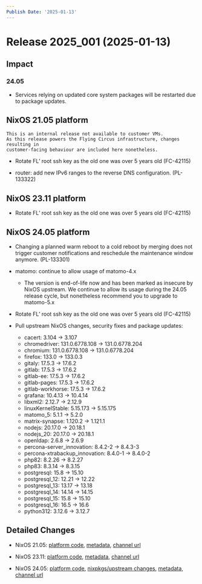 ```yaml
---
Publish Date: '2025-01-13'
---
```



# Release 2025_001 (2025-01-13)

## Impact

### 24.05

- Services relying on updated core system packages will be restarted due to package updates.


## NixOS 21.05 platform

```{note}
This is an internal release not available to customer VMs.
As this release powers the Flying Circus infrastructure, changes resulting in
customer-facing behaviour are included here nonetheless.
```

- Rotate FL’ root ssh key as the old one was over 5 years old (FC-42115)

- router: add new IPv6 ranges to the reverse DNS
  configuration. (PL-133322)


## NixOS 23.11 platform

- Rotate FL’ root ssh key as the old one was over 5 years old (FC-42115)


## NixOS 24.05 platform

- Changing a planned warm reboot to a cold reboot by merging does not trigger customer notifications and reschedule the maintenance window anymore. (PL-133301)

- matomo: continue to allow usage of matomo-4.x
  - The version is end-of-life now and has been marked as insecure by NixOS upstream. We continue to allow its usage during the 24.05 release cycle, but nonetheless recommend you to upgrade to matomo-5.x

- Rotate FL’ root ssh key as the old one was over 5 years old (FC-42115)

- Pull upstream NixOS changes, security fixes and package updates:
    - cacert: 3.104 -> 3.107
    - chromedriver: 131.0.6778.108 -> 131.0.6778.204
    - chromium: 131.0.6778.108 -> 131.0.6778.204
    - firefox: 133.0 -> 133.0.3
    - gitaly: 17.5.3 -> 17.6.2
    - gitlab: 17.5.3 -> 17.6.2
    - gitlab-ee: 17.5.3 -> 17.6.2
    - gitlab-pages: 17.5.3 -> 17.6.2
    - gitlab-workhorse: 17.5.3 -> 17.6.2
    - grafana: 10.4.13 -> 10.4.14
    - libxml2: 2.12.7 -> 2.12.9
    - linuxKernelStable: 5.15.173 -> 5.15.175
    - matomo_5: 5.1.1 -> 5.2.0
    - matrix-synapse: 1.120.2 -> 1.121.1
    - nodejs: 20.17.0 -> 20.18.1
    - nodejs_20: 20.17.0 -> 20.18.1
    - openldap: 2.6.8 -> 2.6.9
    - percona-server_innovation: 8.4.2-2 -> 8.4.3-3
    - percona-xtrabackup_innovation: 8.4.0-1 -> 8.4.0-2
    - php82: 8.2.26 -> 8.2.27
    - php83: 8.3.14 -> 8.3.15
    - postgresql: 15.8 -> 15.10
    - postgresql_12: 12.21 -> 12.22
    - postgresql_13: 13.17 -> 13.18
    - postgresql_14: 14.14 -> 14.15
    - postgresql_15: 15.8 -> 15.10
    - postgresql_16: 16.5 -> 16.6
    - python312: 3.12.6 -> 3.12.7


## Detailed Changes

- NixOS 21.05: [platform code](https://github.com/flyingcircusio/fc-nixos/compare/0b544610b7d6804996f35e67719aecb417b902f9...f4d1983f2a2f2fc372ed590280eb00e860307ddb), [metadata](https://my.flyingcircus.io/releases/metadata/fc-21.05-production/2025_001), [channel url](https://hydra.flyingcircus.io/build/4327451/download/1/nixexprs.tar.xz)

- NixOS 23.11: [platform code](https://github.com/flyingcircusio/fc-nixos/compare/f20b923200bc4f769938fa2e391c61d4d44058b2...84077003f93175ed9ce00b31e6bcee03708b09b4), [metadata](https://my.flyingcircus.io/releases/metadata/fc-23.11-production/2025_001), [channel url](https://hydra.flyingcircus.io/build/4327518/download/1/nixexprs.tar.xz)

- NixOS 24.05: [platform code](https://github.com/flyingcircusio/fc-nixos/compare/889d76f215100db2360814218feb1c8a3e1514b1...8f8f90fd1615ef0cb660a65adc58e9edcbc48d70), [nixpkgs/upstream changes](https://github.com/flyingcircusio/nixpkgs/compare/ebcc9ab51d9d5495508eb5c520eb188aecd7f799...9c9d7506c8f0883338ed9737dd8c886c64768ad2), [metadata](https://my.flyingcircus.io/releases/metadata/fc-24.05-production/2025_001), [channel url](https://hydra.flyingcircus.io/build/4326599/download/1/nixexprs.tar.xz)


